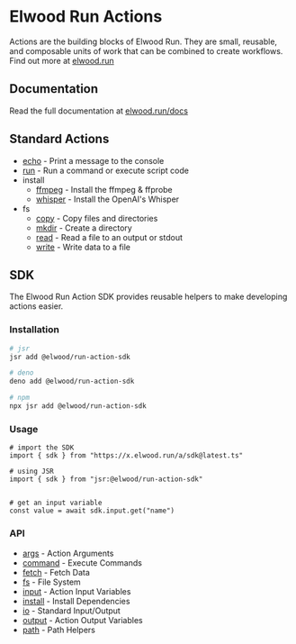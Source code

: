 # Elwood Run Actions

Actions are the building blocks of Elwood Run. They are small, reusable, and
composable units of work that can be combined to create workflows. Find out more
at [elwood.run](https://elwood.run)

## Documentation

Read the full documentation at [elwood.run/docs](https://elwood.run/docs)

## Standard Actions

- [echo](./echo.ts) - Print a message to the console
- [run](./run.ts) - Run a command or execute script code
- install
  - [ffmpeg](./install/ffmpeg.ts) - Install the ffmpeg & ffprobe
  - [whisper](./install/whisper.ts) - Install the OpenAI's Whisper
- fs
  - [copy](./fs/copy.ts) - Copy files and directories
  - [mkdir](./fs/mkdir.ts) - Create a directory
  - [read](./fs/read.ts) - Read a file to an output or stdout
  - [write](./fs/write.ts) - Write data to a file

## SDK

The Elwood Run Action SDK provides reusable helpers to make developing actions
easier.

### Installation

```bash
# jsr
jsr add @elwood/run-action-sdk

# deno 
deno add @elwood/run-action-sdk

# npm
npx jsr add @elwood/run-action-sdk
```

### Usage

```deno
# import the SDK
import { sdk } from "https://x.elwood.run/a/sdk@latest.ts"

# using JSR
import { sdk } from "jsr:@elwood/run-action-sdk"


# get an input variable
const value = await sdk.input.get("name")
```

### API

- [args](./_sdk//args.ts) - Action Arguments
- [command](./_sdk/command.ts) - Execute Commands
- [fetch](./_sdk/fetch.ts) - Fetch Data
- [fs](./_sdk/fs.ts) - File System
- [input](./_sdk/input.ts) - Action Input Variables
- [install](./_sdk/install.ts) - Install Dependencies
- [io](./_sdk/io.ts) - Standard Input/Output
- [output](./_sdk/output.ts) - Action Output Variables
- [path](./_sdk/path.ts) - Path Helpers
